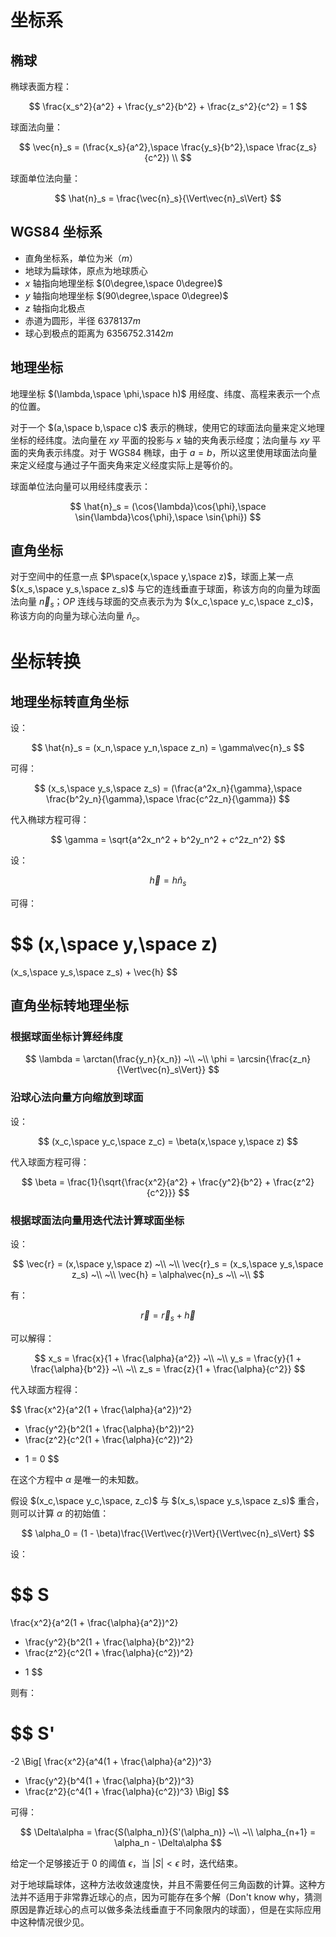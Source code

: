 # 坐标系

## 椭球

椭球表面方程：

$$
\frac{x_s^2}{a^2} + \frac{y_s^2}{b^2} + \frac{z_s^2}{c^2} = 1
$$

球面法向量：

$$
\vec{n}_s = (\frac{x_s}{a^2},\space \frac{y_s}{b^2},\space \frac{z_s}{c^2}) \\
$$

球面单位法向量：

$$
\hat{n}_s = \frac{\vec{n}_s}{\Vert\vec{n}_s\Vert}
$$

## WGS84 坐标系

- 直角坐标系，单位为米（$m$）
- 地球为扁球体，原点为地球质心
- $x$ 轴指向地理坐标 $(0\degree,\space 0\degree)$
- $y$ 轴指向地理坐标 $(90\degree,\space 0\degree)$
- $z$ 轴指向北极点
- 赤道为圆形，半径 $6378137m$
- 球心到极点的距离为 $6356752.3142m$

## 地理坐标

地理坐标 $(\lambda,\space \phi,\space h)$ 用经度、纬度、高程来表示一个点的位置。

对于一个 $(a,\space b,\space c)$ 表示的椭球，使用它的球面法向量来定义地理坐标的经纬度。法向量在 $xy$ 平面的投影与 $x$ 轴的夹角表示经度；法向量与 $xy$ 平面的夹角表示纬度。对于 WGS84 椭球，由于 $a=b$，所以这里使用球面法向量来定义经度与通过子午面夹角来定义经度实际上是等价的。

球面单位法向量可以用经纬度表示：

$$
\hat{n}_s = (\cos{\lambda}\cos{\phi},\space \sin{\lambda}\cos{\phi},\space \sin{\phi})
$$

## 直角坐标

对于空间中的任意一点 $P\space(x,\space y,\space z)$，球面上某一点 $(x_s,\space y_s,\space z_s)$ 与它的连线垂直于球面，称该方向的向量为球面法向量 $\vec{n}_s$；$OP$ 连线与球面的交点表示为为 $(x_c,\space y_c,\space z_c)$，称该方向的向量为球心法向量 $\hat{n}_c$。

# 坐标转换

## 地理坐标转直角坐标

设：

$$
\hat{n}_s
= (x_n,\space y_n,\space z_n)
= \gamma\vec{n}_s
$$

可得：

$$
(x_s,\space y_s,\space z_s)
= (\frac{a^2x_n}{\gamma},\space \frac{b^2y_n}{\gamma},\space \frac{c^2z_n}{\gamma})
$$

代入椭球方程可得：

$$
\gamma = \sqrt{a^2x_n^2 + b^2y_n^2 + c^2z_n^2}
$$

设：

$$
\vec{h} = h\hat{n}_s
$$

可得：

$$
(x,\space y,\space z)
=
(x_s,\space y_s,\space z_s) + \vec{h}
$$

## 直角坐标转地理坐标

### 根据球面坐标计算经纬度

$$
\lambda = \arctan(\frac{y_n}{x_n})
~\\
~\\
\phi = \arcsin{\frac{z_n}{\Vert\vec{n}_s\Vert}}
$$

### 沿球心法向量方向缩放到球面

设：

$$
(x_c,\space y_c,\space z_c) = \beta(x,\space y,\space z)
$$

代入球面方程可得：

$$
\beta = \frac{1}{\sqrt{\frac{x^2}{a^2} + \frac{y^2}{b^2} + \frac{z^2}{c^2}}}
$$

### 根据球面法向量用迭代法计算球面坐标

设：

$$
\vec{r} = (x,\space y,\space z)
~\\
~\\
\vec{r}_s = (x_s,\space y_s,\space z_s)
~\\
~\\
\vec{h} = \alpha\vec{n}_s
~\\
~\\
$$

有：

$$
\vec{r} = \vec{r}_s + \vec{h}
$$

可以解得：

$$
x_s = \frac{x}{1 + \frac{\alpha}{a^2}}
~\\
~\\
y_s = \frac{y}{1 + \frac{\alpha}{b^2}}
~\\
~\\
z_s = \frac{z}{1 + \frac{\alpha}{c^2}}
$$

代入球面方程得：

$$
\frac{x^2}{a^2(1 + \frac{\alpha}{a^2})^2}
+ \frac{y^2}{b^2(1 + \frac{\alpha}{b^2})^2}
+ \frac{z^2}{c^2(1 + \frac{\alpha}{c^2})^2}
- 1
= 0
$$

在这个方程中 $\alpha$ 是唯一的未知数。

假设 $(x_c,\space y_c,\space, z_c)$ 与 $(x_s,\space y_s,\space z_s)$ 重合，则可以计算 $\alpha$ 的初始值：

$$
\alpha_0 = (1 - \beta)\frac{\Vert\vec{r}\Vert}{\Vert\vec{n}_s\Vert}
$$

设：

$$
S
=
\frac{x^2}{a^2(1 + \frac{\alpha}{a^2})^2}
+ \frac{y^2}{b^2(1 + \frac{\alpha}{b^2})^2}
+ \frac{z^2}{c^2(1 + \frac{\alpha}{c^2})^2}
- 1
$$

则有：

$$
S'
=
-2
\Big[
\frac{x^2}{a^4(1 + \frac{\alpha}{a^2})^3}
+ \frac{y^2}{b^4(1 + \frac{\alpha}{b^2})^3}
+ \frac{z^2}{c^4(1 + \frac{\alpha}{c^2})^3}
\Big]
$$

可得：

$$
\Delta\alpha = \frac{S(\alpha_n)}{S'(\alpha_n)}
~\\
~\\
\alpha_{n+1} = \alpha_n - \Delta\alpha
$$

给定一个足够接近于 0 的阈值 $\epsilon$，当 $|S| < \epsilon$ 时，迭代结束。

对于地球扁球体，这种方法收敛速度快，并且不需要任何三角函数的计算。这种方法并不适用于非常靠近球心的点，因为可能存在多个解（Don't know why，猜测原因是靠近球心的点可以做多条法线垂直于不同象限内的球面），但是在实际应用中这种情况很少见。
